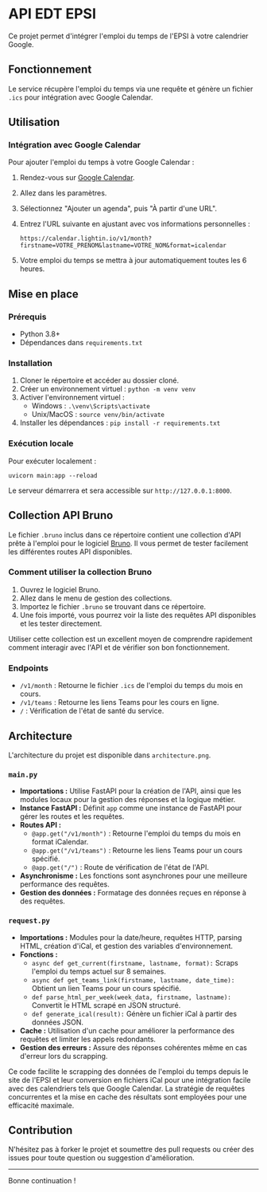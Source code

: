 # API EDT EPSI

Ce projet permet d'intégrer l'emploi du temps de l'EPSI à votre calendrier Google.

## Fonctionnement

Le service récupère l'emploi du temps via une requête et génère un fichier `.ics` pour intégration avec Google Calendar.

## Utilisation

### Intégration avec Google Calendar

Pour ajouter l'emploi du temps à votre Google Calendar :

1. Rendez-vous sur [Google Calendar](https://calendar.google.com/calendar/u/0/r?pli=1).
2. Allez dans les paramètres.
3. Sélectionnez "Ajouter un agenda", puis "À partir d'une URL".
4. Entrez l'URL suivante en ajustant avec vos informations personnelles :

    ```
    https://calendar.lightin.io/v1/month?firstname=VOTRE_PRENOM&lastname=VOTRE_NOM&format=icalendar
    ```

5. Votre emploi du temps se mettra à jour automatiquement toutes les 6 heures.

## Mise en place

### Prérequis

- Python 3.8+
- Dépendances dans `requirements.txt`

### Installation

1. Cloner le répertoire et accéder au dossier cloné.
2. Créer un environnement virtuel : `python -m venv venv`
3. Activer l'environnement virtuel :
    - Windows : `.\venv\Scripts\activate`
    - Unix/MacOS : `source venv/bin/activate`
4. Installer les dépendances : `pip install -r requirements.txt`

### Exécution locale

Pour exécuter localement :

`uvicorn main:app --reload`


Le serveur démarrera et sera accessible sur `http://127.0.0.1:8000`.

## Collection API Bruno

Le fichier `.bruno` inclus dans ce répertoire contient une collection d'API prête à l'emploi pour le logiciel [Bruno](https://www.usebruno.com/). Il vous permet de tester facilement les différentes routes API disponibles.

### Comment utiliser la collection Bruno

1. Ouvrez le logiciel Bruno.
2. Allez dans le menu de gestion des collections.
3. Importez le fichier `.bruno` se trouvant dans ce répertoire.
4. Une fois importé, vous pourrez voir la liste des requêtes API disponibles et les tester directement.

Utiliser cette collection est un excellent moyen de comprendre rapidement comment interagir avec l'API et de vérifier son bon fonctionnement.

### Endpoints

- `/v1/month` : Retourne le fichier `.ics` de l'emploi du temps du mois en cours.
- `/v1/teams` : Retourne les liens Teams pour les cours en ligne.
- `/` : Vérification de l'état de santé du service.

## Architecture

L'architecture du projet est disponible dans `architecture.png`.

### `main.py`

- **Importations :** Utilise FastAPI pour la création de l'API, ainsi que les modules locaux pour la gestion des réponses et la logique métier.
- **Instance FastAPI :** Définit `app` comme une instance de FastAPI pour gérer les routes et les requêtes.
- **Routes API :**
   - `@app.get("/v1/month")` : Retourne l'emploi du temps du mois en format iCalendar.
   - `@app.get("/v1/teams")` : Retourne les liens Teams pour un cours spécifié.
   - `@app.get("/")` : Route de vérification de l'état de l'API.
- **Asynchronisme :** Les fonctions sont asynchrones pour une meilleure performance des requêtes.
- **Gestion des données :** Formatage des données reçues en réponse à des requêtes.

### `request.py`

- **Importations :** Modules pour la date/heure, requêtes HTTP, parsing HTML, création d'iCal, et gestion des variables d'environnement.
- **Fonctions :**
   - `async def get_current(firstname, lastname, format):` Scraps l'emploi du temps actuel sur 8 semaines.
   - `async def get_teams_link(firstname, lastname, date_time):` Obtient un lien Teams pour un cours spécifié.
   - `def parse_html_per_week(week_data, firstname, lastname):` Convertit le HTML scrapé en JSON structuré.
   - `def generate_ical(result):` Génère un fichier iCal à partir des données JSON.
- **Cache :** Utilisation d'un cache pour améliorer la performance des requêtes et limiter les appels redondants.
- **Gestion des erreurs :** Assure des réponses cohérentes même en cas d'erreur lors du scrapping.

Ce code facilite le scrapping des données de l'emploi du temps depuis le site de l'EPSI et leur conversion en fichiers iCal pour une intégration facile avec des calendriers tels que Google Calendar. La stratégie de requêtes concurrentes et la mise en cache des résultats sont employées pour une efficacité maximale.

## Contribution

N'hésitez pas à forker le projet et soumettre des pull requests ou créer des issues pour toute question ou suggestion d'amélioration.

---
Bonne continuation !


